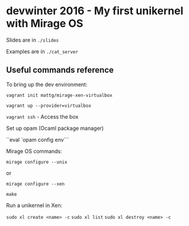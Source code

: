 devwinter 2016 - My first unikernel with Mirage OS
==================================================

Slides are in `./slides`

Examples are in `./cat_server`

Useful commands reference
-------------------------

To bring up the dev environment:

`vagrant init mattg/mirage-xen-virtualbox`

`vagrant up --provider=virtualbox`

`vagrant ssh` - Access the box

Set up opam (Ocaml package manager)

``eval `opam config env```

Mirage OS commands:

`mirage configure --unix`

or

`mirage configure --xen`

`make`

Run a unikernel in Xen:

`sudo xl create <name> -c`
`sudo xl list`
`sudo xl destroy <name> -c`
